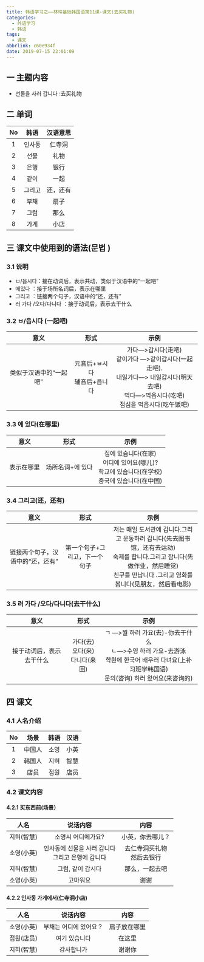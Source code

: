```yaml
---
title: 韩语学习之——林玲基础韩国语第11课-课文(去买礼物)
categories:
  - 外语学习
  - 韩语
tags:
  - 课文
abbrlink: c60e934f
date: 2019-07-15 22:01:09
---
```

##   一 主题内容

* 선물을 사러 갑니다  :去买礼物

<!--more-->

## 二 单词

|  No  |  韩语  | 汉语意思 |
| :--: | :----: | :------: |
|  1   | 인사동 |  仁寺洞  |
|  2   |  선물  |   礼物   |
|  3   |  은행  |   银行   |
|  4   |  같이  |   一起   |
|  5   | 그리고 | 还，还有 |
|  6   |  부채  |   扇子   |
|  7   |  그럼  |   那么   |
|  8   |  가게  |   小店   |

##  三 课文中使用到的语法(문법 )

### 3.1 说明

* ㅂ/읍시다：接在动词后，表示共动，类似于汉语中的“一起吧”
* 에있다 ：接于场所名词后，表示在哪里
* 그리고 ：链接两个句子，汉语中的“还，还有”
* 러  가다 /오다/다니다 ：接于动词后，表示去干什么

### 3.2 ㅂ/읍시다 (一起吧)

|          意义          |                 形式                 |                             示例                             |
| :--------------------: | :----------------------------------: | :----------------------------------------------------------: |
| 类似于汉语中的“一起吧” | 元音后+ㅂ시다<br>辅音后+읍니다 <br/> | 가다—>갑시다(走吧)<br/>같이가다 —>같이갑시다(一起走吧).<br/>내일가다—> 내일갑시다(明天去吧)<br/>먹다—>먹읍시다(吃吧)<br/>점심을 먹읍시다(吃午饭吧)<br/> |

### 3.3 에 있다(在哪里)

|    意义    |       形式       |                             示例                             |
| :--------: | :--------------: | :----------------------------------------------------------: |
| 表示在哪里 | 场所名词+에 있다 | 집에 있습니다(在家)<br/>어디에 있어요(哪儿)?<br/>학교에 있습니다(在学校)<br/>중국에 있습니다(在中国)<br/> |

### 3.4 그리고(还，还有)

|               意义               |             形式              |                             示例                             |
| :------------------------------: | :---------------------------: | :----------------------------------------------------------: |
| 链接两个句子，汉语中的“还，还有” | 第一个句子+그리고，下一个句子 | 저는 매일 도서관에 갑니다.그리고 운동하러 갑니다(先去图书馆，还有去运动)<br/>숙제를 합니다.그리고 잡니다(先做作业，然后睡觉)<br/>친구를 만납니다 .그리고 영화를 봅니다(见朋友，然后看电影) |

### 3.5  러  가다 /오다/다니다(去干什么)

|           意义           |                    形式                     |                             示例                             |
| :----------------------: | :-----------------------------------------: | :----------------------------------------------------------: |
| 接于动词后，表示去干什么 | 가다(去)<br/>오다(来)<br/>다니다(来回)<br/> | ㄱ —>뭘 하러 가요(去)-你去干什么<br/>ㄴ—>수영 하러 가요-去游泳<br/>학원에 한국어 배우러 다녀요(上补习班学韩国语)<br/>문의(咨询) 하러 왔어요(来咨询的)<br/> |

## 四 课文

### 4.1 人名介绍

|  No  |  场景  | 韩语 | 汉语 |
| :--: | :----: | :--: | :--: |
|  1   | 中国人 | 소영 | 小英 |
|  2   | 韩国人 | 지혀 | 智慧 |
|  3   |  店员  | 점원 | 店员 |

### 4.2 课文内容

#### 4.2.1 买东西前(场景）


|    人名    |                       说话内容                       |             内容              |
| :--------: | :--------------------------------------------------: | :---------------------------: |
| 지혀(智慧) |                  소영씨 어디에가요?                  |       小英，你去哪儿？        |
| 소영(小英) | 인사동에 선물을 사러 갑니다<br/>그리고 은행에 갑니다 | 去仁寺洞买礼物<br/>然后去银行 |
| 지혀(智慧) |                  그럼, 같이 갑시다                   |        那么，一起去吧         |
| 소영(小英) |                       고마워요                       |             谢谢              |

#### 4.2.2 인사동 가게에서(仁寺洞小店)

|    人名    |        说话内容        |     内容     |
| :--------: | :--------------------: | :----------: |
| 소영(小英) | 부채는 어디에 있어요？ | 扇子放在哪里 |
| 점원(店员) |     여기 있습니다      |    在这里    |
| 지혀(智慧) |       감사합니가       |    谢谢你    |
